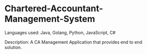 # Chartered-Accountant-Management-System
Languages used: Java, Golang, Python, JavaScript, C#

Description: A CA Management Application that provides end to end solution. 
